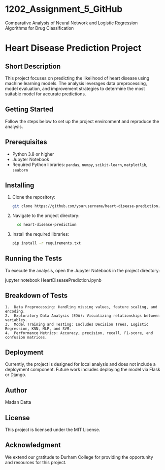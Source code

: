 # 1202_Assignment_5_GitHub
Comparative Analysis of Neural Network and Logistic Regression Algorithms for Drug Classification

# Heart Disease Prediction Project

## Short Description
This project focuses on predicting the likelihood of heart disease using machine learning models. The analysis leverages data preprocessing, model evaluation, and improvement strategies to determine the most suitable model for accurate predictions.

## Getting Started
Follow the steps below to set up the project environment and reproduce the analysis.

## Prerequisites
- Python 3.8 or higher
- Jupyter Notebook
- Required Python libraries: `pandas`, `numpy`, `scikit-learn`, `matplotlib`, `seaborn`

## Installing

1. Clone the repository:
   ```bash
   git clone https://github.com/yourusername/heart-disease-prediction.git

2. Navigate to the project directory:
   ```bash
     cd heart-disease-prediction


3. Install the required libraries:
   ```bash
   pip install -r requirements.txt

## Running the Tests

To execute the analysis, open the Jupyter Notebook in the project directory:

jupyter notebook HeartDiseasePrediction.ipynb

## Breakdown of Tests

	1.	Data Preprocessing: Handling missing values, feature scaling, and encoding.
	2.	Exploratory Data Analysis (EDA): Visualizing relationships between variables.
	3.	Model Training and Testing: Includes Decision Trees, Logistic Regression, KNN, MLP, and SVM.
	4.	Performance Metrics: Accuracy, precision, recall, F1-score, and confusion matrices.

## Deployment

Currently, the project is designed for local analysis and does not include a deployment component. Future work includes deploying the model via Flask or Django.

## Author

Madan Datta

## License

This project is licensed under the MIT License.

## Acknowledgment

We extend our gratitude to Durham College for providing the opportunity and resources for this project.

